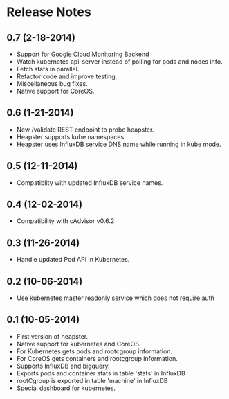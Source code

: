 # Release Notes

## 0.7 (2-18-2014)
- Support for Google Cloud Monitoring Backend
- Watch kubernetes api-server instead of polling for pods and nodes info.
- Fetch stats in parallel.
- Refactor code and improve testing.
- Miscellaneous bug fixes.
- Native support for CoreOS.

## 0.6 (1-21-2014)
- New /validate REST endpoint to probe heapster.
- Heapster supports kube namespaces.
- Heapster uses InfluxDB service DNS name while running in kube mode.

## 0.5 (12-11-2014)
- Compatiblity with updated InfluxDB service names.

## 0.4 (12-02-2014)
- Compatibility with cAdvisor v0.6.2

## 0.3 (11-26-2014)
- Handle updated Pod API in Kubernetes.

## 0.2 (10-06-2014)
- Use kubernetes master readonly service which does not require auth

## 0.1 (10-05-2014)
- First version of heapster.
- Native support for kubernetes and CoreOS.
- For Kubernetes gets pods and rootcgroup information.
- For CoreOS gets containers and rootcgroup information.
- Supports InfluxDB and bigquery.
- Exports pods and container stats in table 'stats' in InfluxDB
- rootCgroup is exported in table 'machine' in InfluxDB
- Special dashboard for kubernetes.